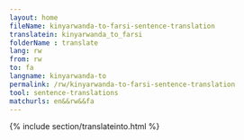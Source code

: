 ```yaml
---
layout: home
fileName: kinyarwanda-to-farsi-sentence-translation
translatein: kinyarwanda_to_farsi
folderName : translate
lang: rw
from: rw
to: fa
langname: kinyarwanda-to
permalink: /rw/kinyarwanda-to-farsi-sentence-translation
tool: sentence-translations
matchurls: en&&rw&&fa
---
```

{% include section/translateinto.html %}
